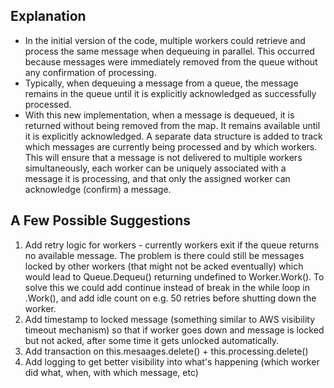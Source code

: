 ## Explanation
- In the initial version of the code, multiple workers could retrieve and process the 
  same message when dequeuing in parallel. This occurred because messages were immediately 
  removed from the queue without any confirmation of processing. 
- Typically, when dequeuing a message from a queue, the message remains in the queue 
  until it is explicitly acknowledged as successfully processed.
- With this new implementation, when a message is dequeued, it is returned without being
  removed from the map. It remains available until it is explicitly acknowledged. 
  A separate data structure is added to track which messages are currently 
  being processed and by which workers. This will ensure that a message is not delivered to
  multiple workers simultaneously, each worker can be uniquely associated with a message it 
  is processing, and that only the assigned worker can acknowledge (confirm) a message.

## A Few Possible Suggestions
1. Add retry logic for workers - currently workers exit if the queue returns no available message. 
   The problem is there could still be messages locked by other workers (that might not be acked eventually) 
   which would lead to Queue.Dequeu() returning undefined to Worker.Work(). To solve this we could add 
   continue instead of break in the while loop in .Work(), and add idle count on e.g. 50 retries before 
   shutting down the worker.
2. Add timestamp to locked message (something similar to AWS visibility timeout mechanism) so that if worker goes 
   down and message is locked but not acked, after some time it gets unlocked automatically.
3. Add transaction on this.mesaages.delete() + this.processing.delete() 
4. Add logging to get better visibility into what's happening (which worker did what, when, with which message, etc)



